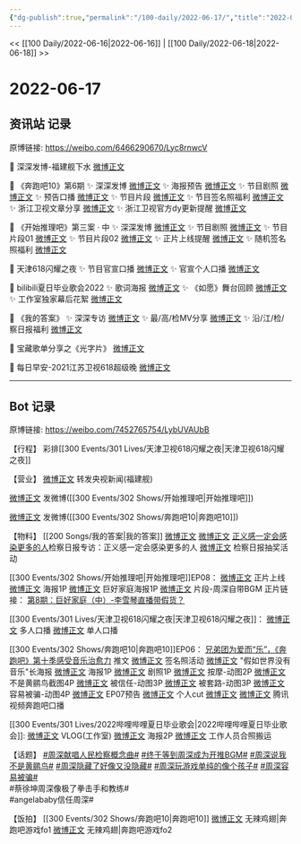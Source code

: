 ```yaml
---
{"dg-publish":true,"permalink":"/100-daily/2022-06-17/","title":"2022-06-17"}
---
```



<< [[100 Daily/2022-06-16\|2022-06-16]] | [[100 Daily/2022-06-18\|2022-06-18]] >>

# 2022-06-17

## 资讯站 记录

原博链接: https://weibo.com/6466290670/Lyc8rnwcV

💫 深深发博-福建舰下水 [微博正文](https://m.weibo.cn/6466290670/4781373929294028)

💫 《奔跑吧10》第6期
✨ 深深发博 [微博正文](https://m.weibo.cn/6466290670/4781463813754613)
✨ 海报预告 [微博正文](https://m.weibo.cn/6466290670/4781287712230546)
✨ 节目剧照 [微博正文](https://m.weibo.cn/6466290670/4781379504571029)
✨ 预告口播 [微博正文](https://m.weibo.cn/6466290670/4781340010218154)
✨ 节目片段 [微博正文](https://m.weibo.cn/6466290670/4781491341234326)
✨ 节目签名照福利 [微博正文](https://m.weibo.cn/6466290670/4781347430733201)
✨ 浙江卫视文章分享 [微博正文](https://m.weibo.cn/6466290670/4781348579708849)
✨ 浙江卫视官方dy更新提醒 [微博正文](https://m.weibo.cn/6466290670/4781471593666293)

💫 《开始推理吧》第三案 · 中
✨ 深深发博 [微博正文](https://m.weibo.cn/6466290670/4781412164830340)
✨ 节目剧照 [微博正文](https://m.weibo.cn/6466290670/4781338417169846)
✨ 节目片段01 [微博正文](https://m.weibo.cn/6466290670/4781427999378963)
✨ 节目片段02 [微博正文](https://m.weibo.cn/6466290670/4781416481031798)
✨ 正片上线提醒 [微博正文](https://m.weibo.cn/6466290670/4781406162519097)
✨ 随机签名照福利 [微博正文](https://m.weibo.cn/6466290670/4781357052201022)

💫 天津618闪耀之夜
✨ 节目官宣口播 [微博正文](https://m.weibo.cn/6466290670/4781340513272370)
✨ 官宣个人口播 [微博正文](https://m.weibo.cn/6466290670/4781354799861192)

💫 bilibili夏日毕业歌会2022
✨ 歌词海报 [微博正文](https://m.weibo.cn/6466290670/4781337745557567)
✨ 《如愿》舞台回顾 [微博正文](https://m.weibo.cn/6466290670/4781350118494754)
✨ 工作室独家幕后花絮 [微博正文](https://m.weibo.cn/6466290670/4781306100057091)

💫 《我的答案》
✨ 深深专访 [微博正文](https://m.weibo.cn/6466290670/4781274109315285)
✨ 最/高/检MV分享 [微博正文](https://m.weibo.cn/6466290670/4781277658220421)
✨ 沿/江/检/察日报福利 [微博正文](https://m.weibo.cn/6466290670/4781372940484738)

💫 宝藏歌单分享之《光字片》 [微博正文](https://m.weibo.cn/6466290670/4781400152869088)

💫 每日早安-2021江苏卫视618超级晚 [微博正文](https://m.weibo.cn/6466290670/4781268476100726)

---
## Bot 记录

原博链接: https://weibo.com/7452765754/LybUVAUbB

【行程】
彩排[[300 Events/301 Lives/天津卫视618闪耀之夜\|天津卫视618闪耀之夜]]

【营业】
[微博正文](https://weibo.com/1736988591/Ly8QkhXkL) 转发央视新闻(福建舰)

[微博正文](https://weibo.com/1736988591/Ly9Pk4Uuy) 发微博([[300 Events/302 Shows/开始推理吧\|开始推理吧]])

[微博正文](https://weibo.com/1736988591/LybcioqBt) 发微博([[300 Events/302 Shows/奔跑吧10\|奔跑吧10]])

【物料】
[[200 Songs/我的答案\|我的答案]]
[微博正文](https://weibo.com/1896650227/Ly61LDAWc) [微博正文](https://weibo.com/3183107112/Ly5Gpg2Dp) [正义感一定会感染更多的人](https://weibo.cn/sinaurl?u=http%3A%2F%2Fnewspaper.jcrb.com%2F2022%2F20220617%2F20220617_005%2F20220617_005_2.htm)检察日报专访：正义感一定会感染更多的人
[微博正文](https://weibo.com/7168618354/Ly6Tf3ZPJ) 检察日报抽奖活动

[[300 Events/302 Shows/开始推理吧\|开始推理吧]]EP08：
[微博正文](https://weibo.com/2162247381/Ly9IHffFa) 正片上线
[微博正文](https://weibo.com/2162247381/Ly7PMwcAX) 海报1P
[微博正文](https://weibo.com/2162247381/Ly9xG4GbD) 巨好家庭海报1P
[微博正文](https://weibo.com/2162247381/Ly9MVpHzP) 片段-周深自带BGM
正片链接：
[第8期：巨好家庭（中）-李雪琴直播带假货？](https://weibo.cn/sinaurl?u=https%3A%2F%2Fv.qq.com%2Fx%2Fcover%2Fmzc0020075r7lj1%2Ft0043yk65tt.html)

[[300 Events/301 Lives/天津卫视618闪耀之夜\|天津卫视618闪耀之夜]]：
[微博正文](https://weibo.com/1905859287/Ly6AA9ypm) 多人口播
[微博正文](https://weibo.com/1905859287/Ly81cw8G8) 单人口播

[[300 Events/302 Shows/奔跑吧10\|奔跑吧10]]EP06：
[兄弟团为爱而“乐”，《奔跑吧》第十季感受音乐治愈力](https://weibo.cn/sinaurl?u=https%3A%2F%2Fmp.weixin.qq.com%2Fs%2FyqnxAk7aIpQ0g0KEZRm5CA) 推文
[微博正文](https://weibo.com/5242381821/Ly734ol0B) 签名照活动
[微博正文](https://weibo.com/5242381821/Ly7faCnFX) "假如世界没有音乐"长海报
[微博正文](https://weibo.com/5242381821/Ly6EEf1ka) 海报1P
[微博正文](https://weibo.com/5242381821/Ly90Mm5ph) 剧照1P
[微博正文](https://weibo.com/5242381821/LyaTUCe1N) 按摩-动图2P
[微博正文](https://weibo.com/5242381821/Lybdf8i3i) 不是黄鹂鸟截图4P
[微博正文](https://weibo.com/5242381821/LybkXzvRf) 被信任-动图3P
[微博正文](https://weibo.com/5242381821/Lybnc8ERb) 被套路-动图3P
[微博正文](https://weibo.com/5242381821/LybrC7eZs) 容易被骗-动图4P
[微博正文](https://weibo.com/5242381821/LybC7lU1y) EP07预告
[微博正文](https://weibo.com/1591169702/Lybz7tYSh) 个人cut
[微博正文](https://weibo.com/3758512144/Ly7s85de3) [微博正文](https://weibo.com/2591595652/Ly9mUgY8m) 腾讯视频奔跑吧口播

[[300 Events/301 Lives/2022哔哩哔哩夏日毕业歌会\|2022哔哩哔哩夏日毕业歌会]]:
[微博正文](https://weibo.com/7478855230/Ly75q0JU9) VLOG(工作室)
[微博正文](https://weibo.com/6744306402/Ly7Dxp6r9) 海报2P
[微博正文](https://weibo.com/6610373703/Ly5d7s22a) 工作人员合照搬运

【话题】
[#周深献唱人民检察概念曲#](https://s.weibo.com/weibo?q=%23%E5%91%A8%E6%B7%B1%E7%8C%AE%E5%94%B1%E4%BA%BA%E6%B0%91%E6%A3%80%E5%AF%9F%E6%A6%82%E5%BF%B5%E6%9B%B2%23)
[#终于等到周深成为开推BGM#](https://s.weibo.com/weibo?q=%23%E7%BB%88%E4%BA%8E%E7%AD%89%E5%88%B0%E5%91%A8%E6%B7%B1%E6%88%90%E4%B8%BA%E5%BC%80%E6%8E%A8BGM%23)
[#周深说我不是黄鹂鸟#](https://s.weibo.com/weibo?q=%23%E5%91%A8%E6%B7%B1%E8%AF%B4%E6%88%91%E4%B8%8D%E6%98%AF%E9%BB%84%E9%B9%82%E9%B8%9F%23)
[#周深隐藏了好像又没隐藏#](https://s.weibo.com/weibo?q=%23%E5%91%A8%E6%B7%B1%E9%9A%90%E8%97%8F%E4%BA%86%E5%A5%BD%E5%83%8F%E5%8F%88%E6%B2%A1%E9%9A%90%E8%97%8F%23)
[#周深玩游戏单纯的像个孩子#](https://s.weibo.com/weibo?q=%23%E5%91%A8%E6%B7%B1%E7%8E%A9%E6%B8%B8%E6%88%8F%E5%8D%95%E7%BA%AF%E7%9A%84%E5%83%8F%E4%B8%AA%E5%AD%A9%E5%AD%90%23)
[#周深容易被骗#](https://s.weibo.com/weibo?q=%23%E5%91%A8%E6%B7%B1%E5%AE%B9%E6%98%93%E8%A2%AB%E9%AA%97%23)  
#蔡徐坤周深像极了拳击手和教练#  
#angelababy信任周深#

【饭拍】
[[300 Events/302 Shows/奔跑吧10\|奔跑吧10]]
[微博正文](https://weibo.com/7495641082/LybG8pDMK) 无辣鸡翅|奔跑吧游戏fo1
[微博正文](https://weibo.com/7495641082/LybKbi58u) 无辣鸡翅|奔跑吧游戏fo2

